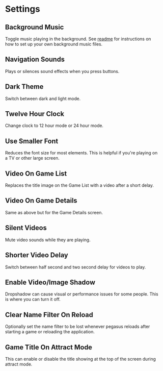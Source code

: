 # Settings

## Background Music
Toggle music playing in the background. See [readme](README.md) for instructions on how to set up your own background music files.

## Navigation Sounds
Plays or silences sound effects when you press buttons.

## Dark Theme
Switch between dark and light mode.

## Twelve Hour Clock
Change clock to 12 hour mode or 24 hour mode.

## Use Smaller Font
Reduces the font size for most elements. This is helpful if you're playing on a TV or other large screen.

## Video On Game List
Replaces the title image on the Game List with a video after a short delay.

## Video On Game Details
Same as above but for the Game Details screen.

## Silent Videos
Mute video sounds while they are playing.

## Shorter Video Delay
Switch between half second and two second delay for videos to play.

## Enable Video/Image Shadow
Dropshadow can cause visual or performance issues for some people. This is where you can turn it off.

## Clear Name Filter On Reload
Optionally set the name filter to be lost whenever pegasus reloads after starting a game or reloading the application.

## Game Title On Attract Mode
This can enable or disable the title showing at the top of the screen during attract mode.
